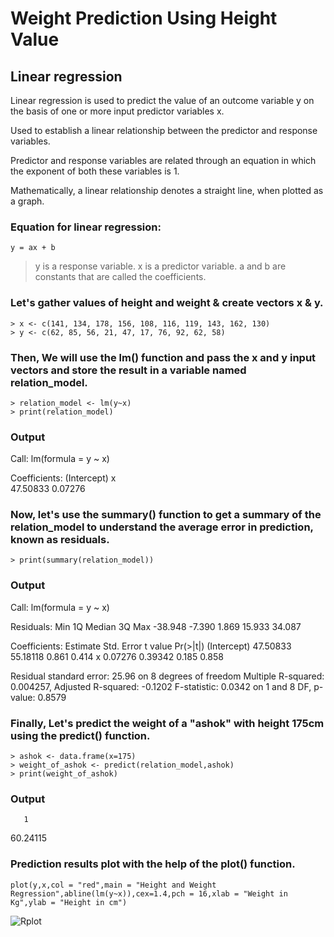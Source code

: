 # Weight Prediction Using Height Value

## Linear regression

Linear regression is used to predict the value of an outcome variable y on the basis of one or more input predictor variables x. 

Used to establish a linear relationship between the predictor and response variables.

Predictor and response variables are related through an equation in which the exponent of both these variables is 1. 

Mathematically, a linear relationship denotes a straight line, when plotted as a graph.

### Equation for linear regression:
``` 
y = ax + b  
```
> y is a response variable.
> x is a predictor variable.
> a and b are constants that are called the coefficients.
### Let's gather values of height and weight & create vectors x & y.
```
> x <- c(141, 134, 178, 156, 108, 116, 119, 143, 162, 130)  
> y <- c(62, 85, 56, 21, 47, 17, 76, 92, 62, 58)  
```
### Then, We will use the lm() function and pass the x and y input vectors and store the result in a variable named relation_model.
```
> relation_model <- lm(y~x)
> print(relation_model)
```
### Output
Call:
lm(formula = y ~ x)

Coefficients:
(Intercept)       x  
47.50833      0.07276  

### Now, let's use the summary() function to get a summary of the relation_model to understand the average error in prediction, known as residuals.
```
> print(summary(relation_model))
```
### Output
Call:
lm(formula = y ~ x)

Residuals:
    Min      1Q  Median      3Q     Max 
-38.948  -7.390   1.869  15.933  34.087 

Coefficients:
            Estimate Std. Error t value Pr(>|t|)
(Intercept) 47.50833   55.18118   0.861    0.414
x            0.07276    0.39342   0.185    0.858

Residual standard error: 25.96 on 8 degrees of freedom
Multiple R-squared:  0.004257,	Adjusted R-squared:  -0.1202 
F-statistic: 0.0342 on 1 and 8 DF,  p-value: 0.8579

### Finally, Let's predict the weight of a "ashok" with height 175cm using the predict() function.
```
> ashok <- data.frame(x=175)
> weight_of_ashok <- predict(relation_model,ashok)
> print(weight_of_ashok)
```
### Output
       1 
60.24115 
### Prediction results plot with the help of the plot() function.
```
plot(y,x,col = "red",main = "Height and Weight Regression",abline(lm(y~x)),cex=1.4,pch = 16,xlab = "Weight in Kg",ylab = "Height in cm")
```
![Rplot](https://user-images.githubusercontent.com/65169267/112146681-dddc7280-8c01-11eb-98dd-2f348fd5111a.png)
